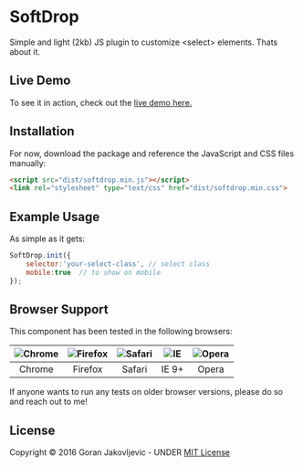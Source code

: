 # SoftDrop
Simple and light (2kb) JS plugin to customize &lt;select> elements. Thats about it.

## Live Demo

To see it in action, check out the [live demo here.](http://itsgoran.com/select/)

## Installation

For now, download the package and reference the JavaScript and CSS files manually:

```html
<script src="dist/softdrop.min.js"></script>
<link rel="stylesheet" type="text/css" href="dist/softdrop.min.css">
```

## Example Usage

As simple as it gets:


```javascript
SoftDrop.init({
 	selector:'your-select-class', // select class
 	mobile:true  // to show on mobile
});
```

## Browser Support

This component has been tested in the following browsers:

| ![Chrome](https://raw.githubusercontent.com/alrra/browser-logos/master/chrome/chrome_48x48.png) | ![Firefox](https://raw.githubusercontent.com/callmenick/browser-logos/master/firefox/firefox_48x48.png) | ![Safari](https://raw.githubusercontent.com/callmenick/browser-logos/master/safari/safari_48x48.png) | ![IE](https://raw.githubusercontent.com/callmenick/browser-logos/master/internet-explorer/internet-explorer_48x48.png) | ![Opera](https://raw.githubusercontent.com/callmenick/browser-logos/master/opera/opera_48x48.png) |
|:-:|:-:|:-:|:-:|:-:|
| Chrome | Firefox | Safari | IE 9+ | Opera |

If anyone wants to run any tests on older browser versions, please do so and reach out to me!

## License
Copyright &copy; 2016 Goran Jakovljevic - UNDER [MIT License](LICENSE)
